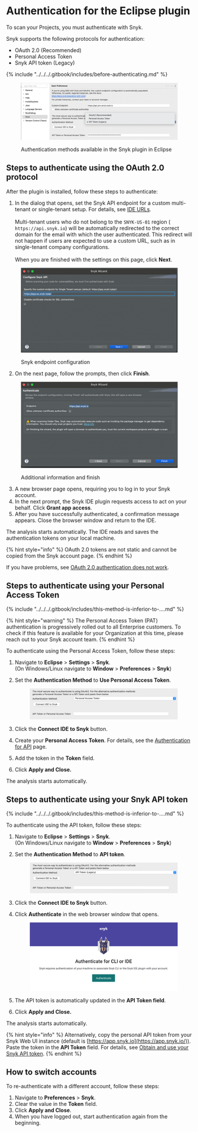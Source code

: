 # Authentication for the Eclipse plugin

To scan your Projects, you must authenticate with Snyk.&#x20;

Snyk supports the following protocols for authentication:

* OAuth 2.0 (Recommended)
* Personal Access Token
* Snyk API token (Legacy)

{% include "../../../.gitbook/includes/before-authenticating.md" %}

<figure><img src="../../../.gitbook/assets/image (325).png" alt=""><figcaption><p>Authentication methods available in the Snyk plugin in Eclipse</p></figcaption></figure>

## Steps to authenticate using the OAuth 2.0 protocol

After the plugin is installed, follow these steps to authenticate:

1. In the dialog that opens, set the Snyk API endpoint for a custom multi-tenant or single-tenant setup. For details, see [IDE URLs](../../../snyk-data-and-governance/regional-hosting-and-data-residency.md#ides-urls).\
   \
   Multi-tenant users who do not belong to the `SNYK-US-01` region ( `https://api.snyk.io`) will be automatically redirected to the correct domain for the email with which the user authenticated. This redirect will not happen if users are expected to use a custom URL, such as in single-tenant company configurations.\
   \
   When you are finished with the settings on this page, click **Next**.

<figure><img src="../../../.gitbook/assets/SCR-20240822-mgxw.png" alt="" width="563"><figcaption><p>Snyk endpoint configuration</p></figcaption></figure>

2. On the next page, follow the prompts, then click **Finish**.

<figure><img src="../../../.gitbook/assets/SCR-20240822-mibb.png" alt="" width="563"><figcaption><p>Additional information and finish</p></figcaption></figure>

3. A new browser page opens, requiring you to log in to your Snyk account.
4. In the next prompt, the Snyk IDE plugin requests access to act on your behalf. Click **Grant app access**.
5. After you have successfully authenticated, a confirmation message appears. Close the browser window and return to the IDE.

The analysis starts automatically. The IDE reads and saves the authentication tokens on your local machine.&#x20;

{% hint style="info" %}
OAuth 2.0 tokens are not static and cannot be copied from the Snyk account page.
{% endhint %}

If you have problems, see [OAuth 2.0 authentication does not work](../troubleshooting-ides/how-to-set-environment-variables-by-operating-system-os-for-ides-and-cli-1.md).

## Steps to authenticate using your Personal Access Token

{% include "../../../.gitbook/includes/this-method-is-inferior-to-....md" %}

{% hint style="warning" %}
The Personal Access Token (PAT) authentication is progressively rolled out to all Enterprise customers. To check if this feature is available for your Organization at this time, please reach out to your Snyk account team.
{% endhint %}

To authenticate using the Personal Access Token, follow these steps:

1. Navigate to **Eclipse** > **Settings** > **Snyk**. \
   (On Windows/Linux navigate to **Window** > **Preferences** > **Snyk**)
2.  Set the **Authentication Method** to **Use Personal Access Token**.

    <figure><img src="../../../.gitbook/assets/image (321).png" alt=""><figcaption></figcaption></figure>
3. Click the **Connect IDE to Snyk** button.
4. Create your **Personal Access** **Token**. For details, see the [Authentication for API](../../../snyk-api/authentication-for-api/) page.&#x20;
5. Add the token in the **Token** field.
6. Click **Apply and Close.**

The analysis starts automatically.

## Steps to authenticate using your Snyk API token

{% include "../../../.gitbook/includes/this-method-is-inferior-to-....md" %}

To authenticate using the API token, follow these steps:

1. Navigate to **Eclipse** > **Settings** > **Snyk**.\
   (On Windows/Linux navigate to **Window** > **Preferences** > **Snyk**)
2.  Set the **Authentication Method** to **API token**.

    <figure><img src="../../../.gitbook/assets/image (323).png" alt=""><figcaption></figcaption></figure>
3. Click the **Connect IDE to Snyk** button.
4.  Click **Authenticate** in the web browser window that opens.

    <figure><img src="../../../.gitbook/assets/image (317).png" alt=""><figcaption></figcaption></figure>
5. The API token is automatically updated in the **API Token field**.
6. Click **Apply and Close.**

The analysis starts automatically.

{% hint style="info" %}
Alternatively, copy the personal API token from your Snyk Web UI instance (default is [https://app.snyk.io](https://app.snyk.io/)). Paste the token in the **API Token** field.  For details, see [Obtain and use your Snyk API token](../../../discover-snyk/getting-started/#obtain-and-use-your-snyk-api-token).
{% endhint %}

## How to switch accounts

To re-authenticate with a different account, follow these steps:

1. Navigate to **Preferences** > **Snyk**.
2. Clear the value in the **Token** field.
3. Click **Apply and Close**.
4. When you have logged out, start authentication again from the beginning.
